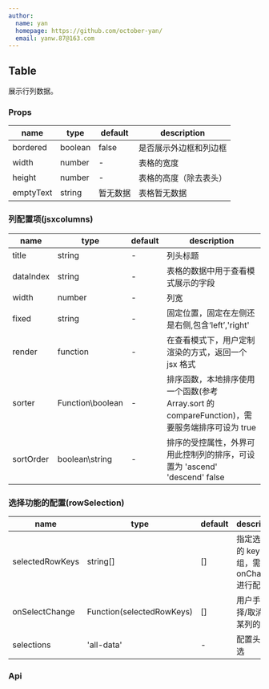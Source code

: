```yaml
---
author:
  name: yan
  homepage: https://github.com/october-yan/
  email: yanw.87@163.com
---
```


## Table

展示行列数据。

### Props
|name|type|default|description|
|---|---|---|---|
| bordered | boolean | false | 是否展示外边框和列边框 |
| width | number | - | 表格的宽度 |
| height | number | - | 表格的高度（除去表头） |
| emptyText | string | 暂无数据 | 表格暂无数据 |

### 列配置项(jsxcolumns)
|name|type|default|description|
|---|---|---|---|
| title | string | - | 列头标题 |
| dataIndex | string | - | 表格的数据中用于查看模式展示的字段 |
| width | number | - | 列宽 |
| fixed | string | - | 固定位置，固定在左侧还是右侧,包含‘left’,'right' |
| render | function | - | 在查看模式下，用户定制渲染的方式，返回一个 jsx 格式|
| sorter | Function\boolean | - | 排序函数，本地排序使用一个函数(参考 Array.sort 的 compareFunction)，需要服务端排序可设为 true|
| sortOrder | boolean\string | - | 排序的受控属性，外界可用此控制列的排序，可设置为 'ascend' 'descend' false|

### 选择功能的配置(rowSelection)
|name|type|default|description|
|---|---|---|---|
| selectedRowKeys | string[] | [] | 指定选中项的 key 数组，需要和 onChange 进行配合 |
| onSelectChange | Function(selectedRowKeys) | [] | 用户手动选择/取消选择某列的回调 |
| selections | 'all-data' | - | 配置头部全选 |


### Api